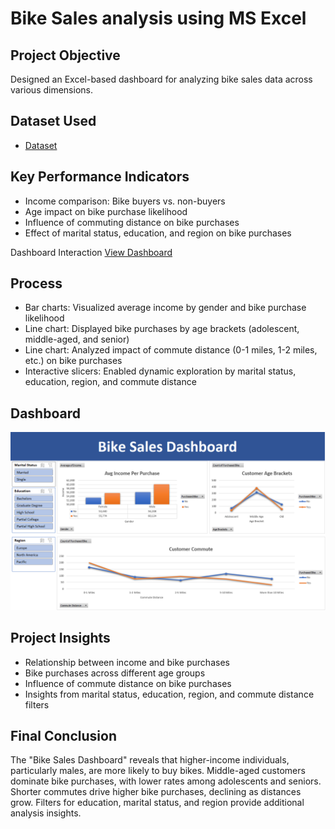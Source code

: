 # Bike Sales analysis using MS Excel

## Project Objective
Designed an Excel-based dashboard for analyzing bike sales data across various dimensions.

## Dataset Used

- <a href=https://github.com/AllenGold-max/Bike-Sales-Analysis/blob/main/Bike%20Sales%20Report%202024.xlsx>Dataset</a>

## Key Performance Indicators

  - Income comparison: Bike buyers vs. non-buyers
  - Age impact on bike purchase likelihood
  - Influence of commuting distance on bike purchases
  - Effect of marital status, education, and region on bike purchases

Dashboard Interaction <a href=https://github.com/AllenGold-max/Bike-Sales-Analysis/blob/main/Sales%20Dashboard%20image.png>View Dashboard</a>

## Process

  - Bar charts: Visualized average income by gender and bike purchase likelihood
  - Line chart: Displayed bike purchases by age brackets (adolescent, middle-aged, and senior)
  - Line chart: Analyzed impact of commute distance (0-1 miles, 1-2 miles, etc.) on bike purchases
  - Interactive slicers: Enabled dynamic exploration by marital status, education, region, and commute distance

## Dashboard

![Sales Dashbord image](https://github.com/AllenGold-max/Bike-Sales-Analysis/blob/main/Sales%20Dashboard%20image.png)

## Project Insights

- Relationship between income and bike purchases
- Bike purchases across different age groups
- Influence of commute distance on bike purchases
- Insights from marital status, education, region, and commute distance filters

## Final Conclusion

The "Bike Sales Dashboard" reveals that higher-income individuals, particularly males, are more likely to buy bikes. Middle-aged customers dominate bike purchases, with lower rates among adolescents and seniors. Shorter commutes drive higher bike purchases, declining as distances grow. Filters for education, marital status, and region provide additional analysis insights.
